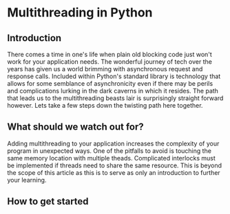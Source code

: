 # Multithreading in Python

## Introduction
There comes a time in one's life when plain old blocking code just won't work for your application needs. The wonderful journey of tech over the years has given us a world brimming with asynchronous request and response calls. Included within Python's standard library is technology that allows for some semblance of asynchronicity even if there may be perils and complications lurking in the dark caverns in which it resides. The path that leads us to the multithreading beasts lair is surprisingly straight forward however. Lets take a few steps down the twisting path here together.

## What should we watch out for?
Adding multithreading to your application increases the complexity of your program in unexpected ways. One of the pitfalls to avoid is touching the same memory location with multiple theads. Complicated interlocks must be implemented if threads need to share the same resource. This is beyond the scope of this article as this is to serve as only an introduction to further your learning. 

## How to get started
